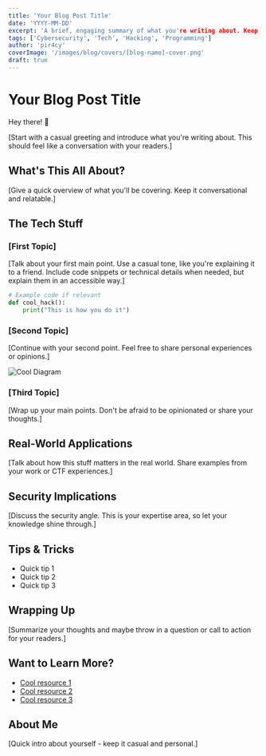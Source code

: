 ```yaml
---
title: 'Your Blog Post Title'
date: 'YYYY-MM-DD'
excerpt: 'A brief, engaging summary of what you're writing about. Keep it casual and interesting.'
tags: ['Cybersecurity', 'Tech', 'Hacking', 'Programming']
author: 'pir4cy'
coverImage: '/images/blog/covers/[blog-name]-cover.png'
draft: true
---
```


# Your Blog Post Title

Hey there! 👋

[Start with a casual greeting and introduce what you're writing about. This should feel like a conversation with your readers.]

## What's This All About?

[Give a quick overview of what you'll be covering. Keep it conversational and relatable.]

## The Tech Stuff

### [First Topic]

[Talk about your first main point. Use a casual tone, like you're explaining it to a friend. Include code snippets or technical details when needed, but explain them in an accessible way.]

```python
# Example code if relevant
def cool_hack():
    print("This is how you do it")
```

### [Second Topic]

[Continue with your second point. Feel free to share personal experiences or opinions.]

![Cool Diagram](/images/blog/[blog-name]/diagram.png "Something Cool")

### [Third Topic]

[Wrap up your main points. Don't be afraid to be opinionated or share your thoughts.]

## Real-World Applications

[Talk about how this stuff matters in the real world. Share examples from your work or CTF experiences.]

## Security Implications

[Discuss the security angle. This is your expertise area, so let your knowledge shine through.]

## Tips & Tricks

- Quick tip 1
- Quick tip 2
- Quick tip 3

## Wrapping Up

[Summarize your thoughts and maybe throw in a question or call to action for your readers.]

## Want to Learn More?

- [Cool resource 1](https://example.com)
- [Cool resource 2](https://example.com)
- [Cool resource 3](https://example.com)

## About Me

[Quick intro about yourself - keep it casual and personal.] 
